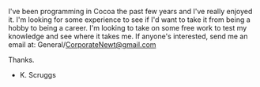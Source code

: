 I've been programming in Cocoa the past few years and I've really enjoyed it.  I'm looking for some experience to see if I'd want to take it from being a hobby to being a career.  I'm looking to take on some free work to test my knowledge and see where it takes me.  If anyone's interested, send me an email at:  General/CorporateNewt@gmail.com

Thanks.

- K. Scruggs